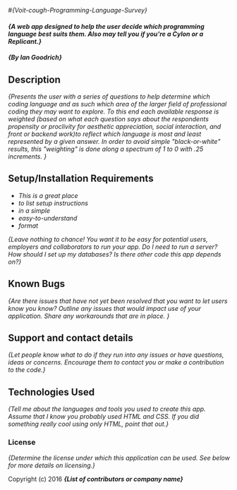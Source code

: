 #_{Voit-cough-Programming-Language-Survey}_

#### _{A web app designed to help the user decide which programming language best suits them. Also may tell you if you're a Cylon or a Replicant.}_

#### _{By Ian Goodrich}_

## Description

_{Presents the user with a series of questions to help determine which coding language and as such which area of the larger field of professional coding  they may want to explore. To this end each available response is weighted (based on what each question says about the respondents propensity or proclivity for aesthetic appreciation, social interaction, and front or backend work)to reflect which language is most and least represented by a given answer. In order to avoid simple "black-or-white" results, this "weighting" is done along a spectrum of 1 to 0 with .25 increments. }_

## Setup/Installation Requirements

* _This is a great place_
* _to list setup instructions_
* _in a simple_
* _easy-to-understand_
* _format_

_{Leave nothing to chance! You want it to be easy for potential users, employers and collaborators to run your app. Do I need to run a server? How should I set up my databases? Is there other code this app depends on?}_

## Known Bugs

_{Are there issues that have not yet been resolved that you want to let users know you know?  Outline any issues that would impact use of your application.  Share any workarounds that are in place. }_

## Support and contact details

_{Let people know what to do if they run into any issues or have questions, ideas or concerns.  Encourage them to contact you or make a contribution to the code.}_

## Technologies Used

_{Tell me about the languages and tools you used to create this app. Assume that I know you probably used HTML and CSS. If you did something really cool using only HTML, point that out.}_

### License

*{Determine the license under which this application can be used.  See below for more details on licensing.}*

Copyright (c) 2016 **_{List of contributors or company name}_**
